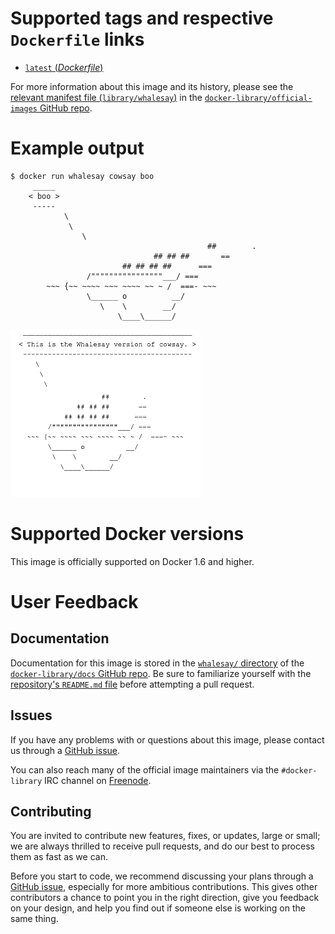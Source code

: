 # Supported tags and respective `Dockerfile` links

-	[`latest` (*Dockerfile*)](https://github.com/moxiegirl/whalesay/blob/master/Dockerfile)

For more information about this image and its history, please see the [relevant manifest file (`library/whalesay`)](https://github.com/docker-library/official-images/blob/master/library/whalesay) in the [`docker-library/official-images` GitHub repo](https://github.com/docker-library/official-images).

# Example output

	$ docker run whalesay cowsay boo
		 _____ 
		< boo >
		 ----- 
				\
				 \
					\     
												##        .            
									## ## ##       ==            
							 ## ## ## ##      ===            
					 /""""""""""""""""___/ ===        
			~~~ {~~ ~~~~ ~~~ ~~~~ ~~ ~ /  ===- ~~~   
					 \______ o          __/            
						\    \        __/             
							\____\______/   




![logo](logo.png)

# Supported Docker versions

This image is officially supported on Docker 1.6 and higher.

# User Feedback

## Documentation

Documentation for this image is stored in the [`whalesay/` directory](https://github.com/docker-library/docs/tree/master/whalesay) of the [`docker-library/docs` GitHub repo](https://github.com/docker-library/docs). Be sure to familiarize yourself with the [repository's `README.md` file](https://github.com/docker-library/docs/blob/master/README.md) before attempting a pull request.

## Issues

If you have any problems with or questions about this image, please contact us through a [GitHub issue](https://github.com/docker-library/whalesay/issues).

You can also reach many of the official image maintainers via the `#docker-library` IRC channel on [Freenode](https://freenode.net).

## Contributing

You are invited to contribute new features, fixes, or updates, large or small; we are always thrilled to receive pull requests, and do our best to process them as fast as we can.

Before you start to code, we recommend discussing your plans through a [GitHub issue](https://github.com/moxiegirl/whalesay/issues), especially for more ambitious contributions. This gives other contributors a chance to point you in the right direction, give you feedback on your design, and help you find out if someone else is working on the same thing.
